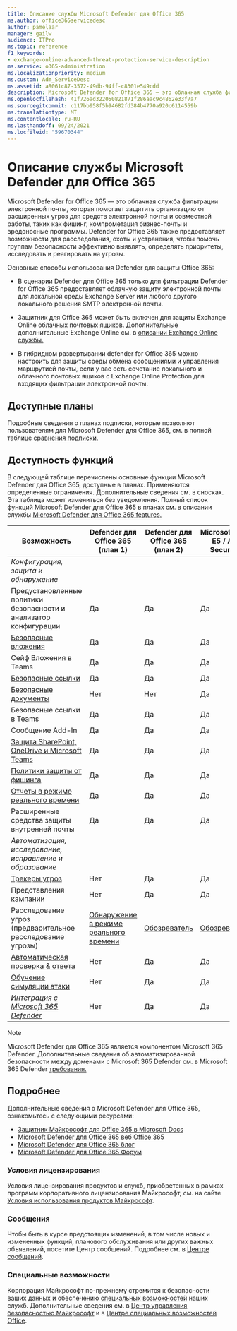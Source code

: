 ```yaml
---
title: Описание службы Microsoft Defender для Office 365
ms.author: office365servicedesc
author: pamelaar
manager: gailw
audience: ITPro
ms.topic: reference
f1_keywords:
- exchange-online-advanced-threat-protection-service-description
ms.service: o365-administration
ms.localizationpriority: medium
ms.custom: Adm_ServiceDesc
ms.assetid: a8061c87-3572-49db-94ff-c8301e549cdd
description: Microsoft Defender for Office 365 — это облачная служба фильтрации электронной почты, которая помогает защитить организацию от неизвестных вредоносных программ и вирусов, обеспечивая надежную защиту нулевого дня и включает функции для защиты организации от вредных ссылок в режиме реального времени.
ms.openlocfilehash: 41f726ad322050821871f286aac9c4862e33f7a7
ms.sourcegitcommit: c117bb958f5b94682fd384b4770a920c6114559b
ms.translationtype: MT
ms.contentlocale: ru-RU
ms.lasthandoff: 09/24/2021
ms.locfileid: "59670344"
---
```

# <a name="microsoft-defender-for-office-365-service-description"></a>Описание службы Microsoft Defender для Office 365

Microsoft Defender for Office 365 — это облачная служба фильтрации электронной почты, которая помогает защитить организацию от расширенных угроз для средств электронной почты и совместной работы, таких как фишинг, компрометация бизнес-почты и вредоносные программы. Defender for Office 365 также предоставляет возможности для расследования, охоты и устранения, чтобы помочь группам безопасности эффективно выявлять, определять приоритеты, исследовать и реагировать на угрозы.

Основные способы использования Defender для защиты Office 365:

- В сценарии Defender для Office 365 только для фильтрации Defender for Office 365 предоставляет облачную защиту электронной почты для локальной среды Exchange Server или любого другого локального решения SMTP электронной почты.

- Защитник для Office 365 может быть включен для защиты Exchange Online облачных почтовых ящиков. Дополнительные дополнительные Exchange Online см. в [описании Exchange Online службы.](exchange-online-service-description/exchange-online-service-description.md)

- В гибридном развертывании defender for Office 365 можно настроить для защиты среды обмена сообщениями и управления маршрутией почты, если у вас есть сочетание локального и облачного почтовых ящиков с Exchange Online Protection для входящих фильтрации электронной почты.

## <a name="available-plans"></a>Доступные планы

Подробные сведения о планах подписки, которые позволяют пользователям для Microsoft Defender для Office 365, см. в полной таблице [сравнения подписки.](https://go.microsoft.com/fwlink/?linkid=2139145)

## <a name="feature-availability"></a>Доступность функций

В следующей таблице перечислены основные функции Microsoft Defender для Office 365, доступные в планах. Применяются определенные ограничения. Дополнительные сведения см. в сносках. Эта таблица может измениться без уведомления. Полный список функций Microsoft Defender для Office 365 в планах см. в описании службы [Microsoft Defender для Office 365 features.](microsoft-defender-for-office-365-features.md)

| Возможность | Defender для Office 365 (план 1) | Defender для Office 365 (план 2) | Microsoft 365 E5 / A5 Security |
|---------|--------------------------------|--------------------------------|--------------------------------|
| *Конфигурация, защита и обнаружение* | | | |
| Предустановленные политики безопасности и анализатор конфигурации | Да | Да | Да |
| [Безопасные вложения](microsoft-defender-for-office-365-features.md#safe-attachments) | Да | Да | Да |
| Сейф Вложения в Teams | Да | Да | Да |
| [Безопасные ссылки](microsoft-defender-for-office-365-features.md#safe-links) | Да | Да | Да |
| [Безопасные документы](microsoft-defender-for-office-365-features.md#safe-documents) | Нет | Нет | Да |
| Безопасные ссылки в Teams | Да | Да | Да |
| Сообщение Add-In | Да | Да | Да |
| [Защита SharePoint, OneDrive и Microsoft Teams](microsoft-defender-for-office-365-features.md#protection-for-sharepoint-onedrive-and-microsoft-teams) | Да | Да | Да |
| [Политики защиты от фишинга](microsoft-defender-for-office-365-features.md#anti-phishing-policies) | Да | Да | Да |
| [Отчеты в режиме реального времени](microsoft-defender-for-office-365-features.md#real-time-reports) | Да | Да | Да |
| Расширенные средства защиты внутренней почты | Да | Да | Да |
| *Автоматизация, исследование, исправление и образование* | | | |
| [Трекеры угроз](microsoft-defender-for-office-365-features.md#threat-trackers) | Нет | Да | Да |
| Представления кампании | Нет | Да | Да |
| Расследование угроз (предварительное расследование угрозы) | [Обнаружение в режиме реального времени](microsoft-defender-for-office-365-features.md#real-time-detections) | [Обозреватель](microsoft-defender-for-office-365-features.md#threat-explorer) | [Обозреватель](microsoft-defender-for-office-365-features.md#threat-explorer) |
| [Автоматическая проверка & ответа](microsoft-defender-for-office-365-features.md#automated-investigation--response) | Нет | Да | Да |
| [Обучение симуляции атаки](microsoft-defender-for-office-365-features.md#attack-simulation-training) | Нет | Да | Да |
| *Интеграция [с Microsoft 365 Defender](/microsoft-365/security/defender/microsoft-365-defender)* | Нет | Да | Да |

> [!NOTE]
> Microsoft Defender для Office 365 является компонентом Microsoft 365 Defender. Дополнительные сведения об автоматизированной безопасности между доменами с Microsoft 365 Defender см. в Microsoft 365 Defender [требования.](/microsoft-365/security/mtp/prerequisites)

## <a name="learn-more"></a>Подробнее

Дополнительные сведения о Microsoft Defender для Office 365, ознакомьтесь с следующими ресурсами:

- [Защитник Майкрософт для Office 365 в Microsoft Docs](/microsoft-365/security/office-365-security/defender-for-office-365)
- [Microsoft Defender для Office 365 веб Office 365](https://www.microsoft.com/security/business/threat-protection/office-365-defender)
- [Microsoft Defender для Office 365 блог](https://techcommunity.microsoft.com/t5/microsoft-defender-for-office/bg-p/MicrosoftDefenderforOffice365Blog)
- [Microsoft Defender для Office 365 Форум](https://techcommunity.microsoft.com/t5/microsoft-defender-for-office/bd-p/MicrosoftDefenderforOffice365)

### <a name="licensing-terms"></a>Условия лицензирования

Условия лицензирования продуктов и служб, приобретенных в рамках программ корпоративного лицензирования Майкрософт, см. на сайте [Условия использования продуктов Майкрософт](https://www.microsoft.com/licensing/terms/).

### <a name="messaging"></a>Сообщения

Чтобы быть в курсе предстоящих изменений, в том числе новых и измененных функций, планового обслуживания или других важных объявлений, посетите Центр сообщений. Подробнее см. в [Центре сообщений](/microsoft-365/admin/manage/message-center).

### <a name="accessibility"></a>Специальные возможности

Корпорация Майкрософт по-прежнему стремится к безопасности ваших данных и обеспечению [специальных возможностей](https://www.microsoft.com/trust-center/compliance/accessibility) наших служб. Дополнительные сведения см. в [Центр управления безопасностью Майкрософт](https://www.microsoft.com/trust-center) и в [Центре специальных возможностей Office](https://support.office.com/article/ecab0fcf-d143-4fe8-a2ff-6cd596bddc6d).
